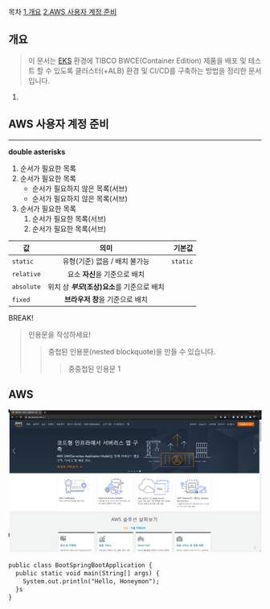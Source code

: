 
목차
[1.개요](#개요)
[2.AWS 사용자 계정 준비](#AWS-사용자-계정-준비)


## 개요
> 이 문서는 [EKS][1] 환경에 TIBCO BWCE(Container Edition) 제품을 배포 및 테스트 할 수 있도록 클러스터(+ALB) 환경 및 CI/CD를 구축하는 방법을 정리한 문서입니다.
1. 






   [1]: https://www.google.com/search?q=eks "Elastic Kubernetes Service"

## AWS 사용자 계정 준비

[googlelink]: https://google.com "Go google"

***

**double asterisks**

1. 순서가 필요한 목록
1. 순서가 필요한 목록
   - 순서가 필요하지 않은 목록(서브) 
   - 순서가 필요하지 않은 목록(서브) 
1. 순서가 필요한 목록
   1. 순서가 필요한 목록(서브)
   1. 순서가 필요한 목록(서브)

값 | 의미 | 기본값
---|:---:|---:
`static` | 유형(기준) 없음 / 배치 불가능 | `static`
`relative` | 요소 **자신**을 기준으로 배치 |
`absolute` | 위치 상 **_부모_(조상)요소**를 기준으로 배치 |
`fixed` | **브라우저 창**을 기준으로 배치 |

BREAK!

> 인용문을 작성하세요!
>> 중첩된 인용문(nested blockquote)을 만들 수 있습니다.
>>> 중중첩된 인용문 1


## AWS
![alt text](images/aws.png "Title")


```
public class BootSpringBootApplication {
  public static void main(String[] args) {
    System.out.println("Hello, Honeymon");
  }s
}
```
